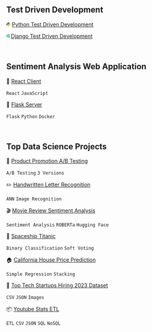 ## Test Driven Development

<img src="python_logo.png" alt="Python Logo" height="11"/> [Python Test Driven Development](https://github.com/chickooooo/client/python_tdd)

<img src="django_logo.png" alt="Django Logo" height="11"/> [Django Test Driven Development](https://github.com/chickooooo/client/django_tdd)

<br>

## Sentiment Analysis Web Application

🧰 [React Client](https://github.com/chickooooo/client)

`React` `JavaScript`

💾 [Flask Server](https://github.com/chickooooo/server)

`Flask` `Python` `Docker`

<br>

## Top Data Science Projects

📱 [Product Promotion A/B Testing](https://github.com/chickooooo/promotion_a_b_testing)

`A/B Testing` `3 Versions`

✏️ [Handwritten Letter Recognition](https://github.com/chickooooo/handwritten_letter_recognition)

`ANN` `Image Recognition`

🎬 [Movie Review Sentiment Analysis](https://github.com/chickooooo/movie_review_sentiment_analysis)

`Sentiment Analysis` `ROBERTa` `Hugging Face`

🚀 [Spaceship Titanic](https://github.com/chickooooo/space_titanic_2)

`Binary Classification` `Soft Voting`

🏠 [California House Price Prediction](https://github.com/chickooooo/california_housing_2)

`Simple Regression` `Stacking`

🦄 [Top Tech Startups Hiring 2023 Dataset](https://github.com/chickooooo/top_tech_startups_hiring)

`CSV` `JSON` `Images`

📦 [Youtube Stats ETL](https://github.com/chickooooo/youtube_stats_etl)

`ETL` `CSV` `JSON` `SQL` `NoSQL`

